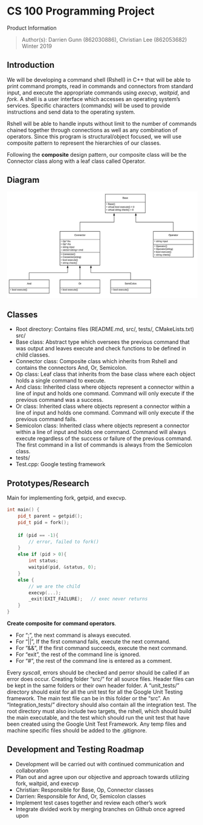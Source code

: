 # CS 100 Programming Project

Product Information
> Author(s): Darrien Gunn (862030886), Christian Lee (862053682)
> Winter 2019

## Introduction
We will be developing a command shell (Rshell) in C++ that will be able to print command prompts, read in commands and connectors from standard input, and execute the appropriate commands using _execvp_, _waitpid_, and _fork_. A shell is a user interface which accesses an operating system’s services. Specific characters (commands) will be used to provide instructions and send data to the operating system. 

Rshell will be able to handle inputs without limit to the number of commands chained together through connections as well as any combination of operators. Since this program is structural/object focused, we will use composite pattern to represent the hierarchies of our classes. 

Following the **composite** design pattern, our composite class will be the Connector class along with a leaf class called Operator.

## Diagram

![example expression tree](/images/Composite.png?raw=true "Diagram")
      
## Classes
* Root directory: Contains files (README.md, src/, tests/, CMakeLists.txt)
src/
* Base class: Abstract type which oversees the previous command that was output and leaves execute and check functions to be defined in child classes.
* Connector class: Composite class which inherits from Rshell and contains the connectors And, Or, Semicolon.
* Op class: Leaf class that inherits from the base class where each object holds a single command to execute.
* And class: Inherited class where objects represent a connector within a line of input and holds one command. Command will only execute if the previous command was a success.
* Or class: Inherited class where objects represent a connector within a line of input and holds one command. Command will only execute if the previous command fails.
* Semicolon class: Inherited class where objects represent a connector within a line of input and holds one command. Command will always execute regardless of the success or failure of the previous command. The first command in a list of commands is always from the Semicolon class.
* tests/
* Test.cpp: Google testing framework


## Prototypes/Research

Main for implementing fork, getpid, and execvp.

```c++
int main() {
    pid_t parent = getpid();
    pid_t pid = fork();

    if (pid == -1){
        // error, failed to fork()
    } 
    else if (pid > 0){
        int status;
        waitpid(pid, &status, 0);
    }
    else {
        // we are the child
        execvp(...);
        _exit(EXIT_FAILURE);   // exec never returns
    }
}
```
**Create composite for command operators**.
* For “;”, the next command is always executed.
* For “||”, If the first command fails, execute the next command.
* For “&&”, If the first command succeeds, execute the next command.
* For “exit”, the rest of the command line is ignored.
* For “#”, the rest of the command line is entered as a comment.

Every *syscall*, errors should be checked and perror should be called if an error does occur.
Creating folder “src/” for all source files. Header files can be kept in the same folders or their own header folder. A “unit_tests/” directory should exist for all the unit test for all the Google Unit Testing framework. The main test file can be in this folder or the “src”. An “Integration_tests/” directory should also contain all the integration test. The root directory must also include two targets, the rshell, which should build the main executable, and the test which should run the unit test that have been created using the Google Unit Test Framework. Any temp files and machine specific files should be added to the .gitignore.

## Development and Testing Roadmap
* Development will be carried out with continued communication and collaboration
* Plan out and agree upon our objective and approach towards utilizing fork, waitpid, and execvp
* Christian: Responsible for Base, Op, Connector classes
* Darrien: Responsible for And, Or, Semicolon classes
* Implement test cases together and review each other’s work 
* Integrate divided work by merging branches on Github once agreed upon



